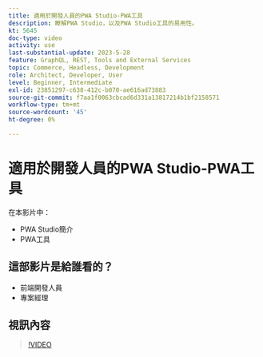 ```yaml
---
title: 適用於開發人員的PWA Studio-PWA工具
description: 瞭解PWA Studio，以及PWA Studio工具的易用性。
kt: 5645
doc-type: video
activity: use
last-substantial-update: 2023-5-28
feature: GraphQL, REST, Tools and External Services
topic: Commerce, Headless, Development
role: Architect, Developer, User
level: Beginner, Intermediate
exl-id: 23851297-c638-412c-b070-ae616ad73883
source-git-commit: f7aa1f0063cbcad6d331a13817214b1bf2158571
workflow-type: tm+mt
source-wordcount: '45'
ht-degree: 0%

---
```


# 適用於開發人員的PWA Studio-PWA工具

在本影片中：

- PWA Studio簡介
- PWA工具

## 這部影片是給誰看的？

- 前端開發人員
- 專案經理

## 視訊內容

>[!VIDEO](https://video.tv.adobe.com/v/35716?quality=12&learn=on)

